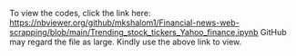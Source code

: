 To view the codes, click the link here: https://nbviewer.org/github/mkshalom1/Financial-news-web-scrapping/blob/main/Trending_stock_tickers_Yahoo_finance.ipynb
GitHub may regard the file as large. Kindly use the above link to view.
